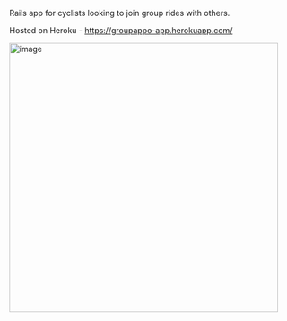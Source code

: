 Rails app for cyclists looking to join group rides with others.

Hosted on Heroku - https://groupappo-app.herokuapp.com/


<img width="479" alt="image" src="https://user-images.githubusercontent.com/104867321/210356579-56e0cc51-d5f3-4bfa-887d-3bb3fea10432.png">
